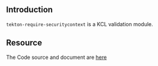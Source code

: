 ## Introduction

`tekton-require-securitycontext` is a KCL validation module.

## Resource

The Code source and document are [here](https://github.com/kcl-lang/modules/tree/main/nginx-ingress/tekton-require-securitycontext)
